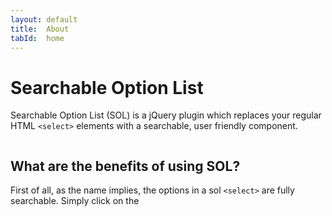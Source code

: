 ```yaml
---
layout: default
title:  About
tabId:  home
---
```


Searchable Option List
======================

Searchable Option List (SOL) is a jQuery plugin which replaces your regular HTML `<select>` elements with a searchable, user friendly component.

![]()

## What are the benefits of using SOL?

First of all, as the name implies, the options in a sol `<select>` are fully searchable. Simply click on the 

